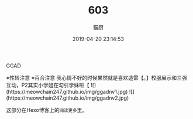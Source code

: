 ﻿---
layout: post
title: 603
date: 2019-04-20 23:14:53
updated: 2019-04-20 23:14:53
comments: true
categories: [Photo]
tags: [ggad, 格邓, 神奇动物在哪里]
author: "猫厨"
description: ""
toc: true
---

<p>GGAD</p> 
※性转注意
※百合注意
我心情不好的时候果然就是喜欢造雷【。】校服展示和三强互动，P2其实小学姐在勾引学妹啦【 
![](https://meowchain247.github.io/img/ggadnv1.jpg)
![](https://meowchain247.github.io/img/ggadnv2.jpg)

<!-- more -->  

这部分在Hexo博客上的`阅读更多`里。